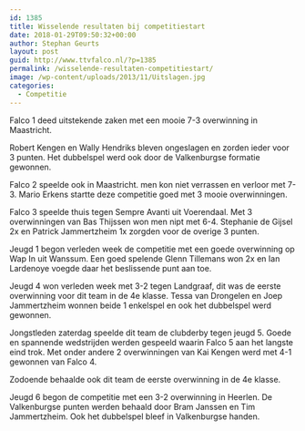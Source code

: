 ```yaml
---
id: 1385
title: Wisselende resultaten bij competitiestart
date: 2018-01-29T09:50:32+00:00
author: Stephan Geurts
layout: post
guid: http://www.ttvfalco.nl/?p=1385
permalink: /wisselende-resultaten-competitiestart/
image: /wp-content/uploads/2013/11/Uitslagen.jpg
categories:
  - Competitie
---
```

Falco 1 deed uitstekende zaken met een mooie 7-3 overwinning in Maastricht.

Robert Kengen en Wally Hendriks bleven ongeslagen en zorden ieder voor 3 punten. Het dubbelspel werd ook door de Valkenburgse formatie gewonnen.

Falco 2 speelde ook in Maastricht. men kon niet verrassen en verloor met 7-3. Mario Erkens startte deze competitie goed met 3 mooie overwinningen.

Falco 3 speelde thuis tegen Sempre Avanti uit Voerendaal. Met 3 overwinningen van Bas Thijssen won men nipt met 6-4. Stephanie de Gijsel 2x en Patrick Jammertzheim 1x zorgden voor de overige 3 punten.

Jeugd 1 begon verleden week de competitie met een goede overwinning op Wap In uit Wanssum. Een goed spelende Glenn Tillemans won 2x en Ian Lardenoye voegde daar het beslissende punt aan toe.

Jeugd 4 won verleden week met 3-2 tegen Landgraaf, dit was de eerste overwinning voor dit team in de 4e klasse. Tessa van Drongelen en Joep Jammertzheim wonnen beide 1 enkelspel en ook het dubbelspel werd gewonnen.

Jongstleden zaterdag speelde dit team de clubderby tegen jeugd 5. Goede en spannende wedstrijden werden gespeeld waarin Falco 5 aan het langste eind trok. Met onder andere 2 overwinningen van Kai Kengen werd met 4-1 gewonnen van Falco 4.

Zodoende behaalde ook dit team de eerste overwinning in de 4e klasse.

Jeugd 6 begon de competitie met een 3-2 overwinning in Heerlen. De Valkenburgse punten werden behaald door Bram Janssen en Tim Jammertzheim. Ook het dubbelspel bleef in Valkenburgse handen.
